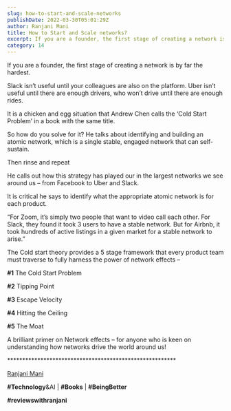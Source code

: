 ```yaml
---
slug: how-to-start-and-scale-networks
publishDate: 2022-03-30T05:01:29Z
author: Ranjani Mani
title: How to Start and Scale networks? 
excerpt: If you are a founder, the first stage of creating a network is by far the hardest. Slack isn’t useful until your colleagues are also on the platform. Uber isn’t useful until there are enough drivers, who won’t drive until there are enough rides. It is a chicken and egg situation that Andrew Chen calls  ... 
category: 14
---
```


If you are a founder, the first stage of creating a network is by far the hardest.

Slack isn’t useful until your colleagues are also on the platform. Uber isn’t useful until there are enough drivers, who won’t drive until there are enough rides.

It is a chicken and egg situation that Andrew Chen calls the ‘Cold Start Problem’ in a book with the same title.

So how do you solve for it? He talks about identifying and building an atomic network, which is a single stable, engaged network that can self-sustain.

Then rinse and repeat

He calls out how this strategy has played our in the largest networks we see around us – from Facebook to Uber and Slack.

It is critical he says to identify what the appropriate atomic network is for each product.

“For Zoom, it’s simply two people that want to video call each other. For Slack, they found it took 3 users to have a stable network. But for Airbnb, it took hundreds of active listings in a given market for a stable network to arise.”

The Cold start theory provides a 5 stage framework that every product team must traverse to fully harness the power of network effects –

**#1** The Cold Start Problem

**#2** Tipping Point

**#3** Escape Velocity

**#4** Hitting the Ceiling

**#5** The Moat

A brilliant primer on Network effects – for anyone who is keen on understanding how networks drive the world around us!

\*\*\*\*\*\*\*\*\*\*\*\*\*\*\*\*\*\*\*\*\*\*\*\*\*\*\*\*\*\*\*\*\*\*\*\*\*\*\*\*\*\*\*\*\*\*\*\*\*\*\*\*\*\*\*\*

[Ranjani Mani](https://www.linkedin.com/feed/#)

**#Technology**&AI | **#Books** | **#BeingBetter**

**#reviewswithranjani**